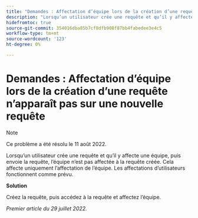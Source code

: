 ```yaml
---
title: "Demandes : Affectation d’équipe lors de la création d’une requête qui n’apparaît pas sur une nouvelle requête"
description: "Lorsqu’un utilisateur crée une requête et qu’il y affecte une équipe, puis envoie la requête, l’équipe n’est pas affectée à la requête créée. Cela affecte uniquement l’affectation de l’équipe. Les affectations d’utilisateurs fonctionnent comme prévu."
hidefromtoc: true
source-git-commit: 354016dba85b7cf8dfb908f87bb4fabedee3e4c5
workflow-type: tm+mt
source-wordcount: '123'
ht-degree: 0%

---
```



# Demandes : Affectation d’équipe lors de la création d’une requête n’apparaît pas sur une nouvelle requête

>[!NOTE]
>
> Ce problème a été résolu le 11 août 2022.

Lorsqu’un utilisateur crée une requête et qu’il y affecte une équipe, puis envoie la requête, l’équipe n’est pas affectée à la requête créée. Cela affecte uniquement l’affectation de l’équipe. Les affectations d’utilisateurs fonctionnent comme prévu.

**Solution**

Créez la requête, puis accédez à la requête et affectez l’équipe.

_Premier article du 29 juillet 2022._

